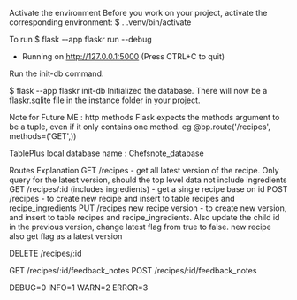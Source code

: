 Activate the environment
Before you work on your project, activate the corresponding environment:
$ . .venv/bin/activate

To run
$ flask --app flaskr run --debug

- Running on http://127.0.0.1:5000 (Press CTRL+C to quit)

Run the init-db command:

$ flask --app flaskr init-db
Initialized the database.
There will now be a flaskr.sqlite file in the instance folder in your project.

Note for Future ME :
http methods
Flask expects the methods argument to be a tuple, even if it only contains one method. eg @bp.route('/recipes', methods=('GET',))

TablePlus local database name : Chefsnote_database

Routes Explanation
GET /recipes - get all latest version of the recipe. Only query for the latest version, should the top level data not include ingredients
GET /recipes/:id (includes ingredients) - get a single recipe base on id
POST /recipes - to create new recipe and insert to table recipes and recipe_ingredients
PUT /recipes new recipe version - to create new version, and insert to table recipes and recipe_ingredients. Also update the child id in the previous version, change latest flag from true to false. new recipe also get flag as a latest version

DELETE /recipes/:id

GET /recipes/:id/feedback_notes
POST /recipes/:id/feedback_notes

DEBUG=0
INFO=1
WARN=2
ERROR=3
